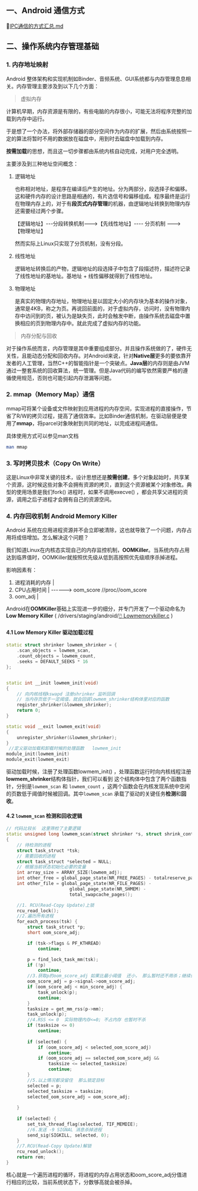 ## 一、Android 通信方式



:bookmark_tabs:[IPC通信的方式汇总.md](./IPC通信的方式汇总.md)



## 二、操作系统内存管理基础

### 1. 内存地址映射

Android 整体架构和实现机制如Binder、音频系统、GUI系统都与内存管理息息相关。内存管理主要涉及到以下几个方面：

> 虚拟内存

计算机早期，内存资源是有限的，有些电脑的内存很小，可能无法将程序完整的加载到内存中运行。

于是想了一个办法，将外部存储器的部分空间作为内存的扩展，然后由系统按照一定的算法将暂时不用的数据放在磁盘中，用到时去磁盘中加载到内存。

**按需加载**的思想，而且这一切步骤都由系统内核自动完成，对用户完全透明。



主要涉及到三种地址空间概念：

1. 逻辑地址

   也称相对地址，是程序在编译后产生的地址。分为两部分，段选择子和偏移。这和硬件内存的设计思路是相通的，有片选信号和偏移组成。程序最终是运行在物理内存上的，对于有**段页式内存管理**的机器，由逻辑地址转换到物理内存还需要经过两个步骤。

   【逻辑地址】---分段转换机制--->【先线性地址】---- 分页机制  ---> 【物理地址】

   然而实际上Linux只实现了分页机制，没有分段。

2. 线性地址

   逻辑地址转换后的产物，逻辑地址的段选择子中包含了段描述符，描述符记录了线性地址的基地址。基地址 + 线性偏移就得到了线性地址。

3. 物理地址

   是真实的物理内存地址，物理地址是以固定大小的内存块为基本的操作对象，通常是4KB，称之为页。再说回前面的，对于虚拟内存，访问时，没有物理内存中访问到的页，被认为是缺失页，此时会触发中断，由操作系统去磁盘中置换相应的页到物理内存中。就此完成了虚拟内存的功能。



> 内存分配与回收

对于操作系统而言，内存管理是其中重要组成部分。并且操作系统做的了，硬件无关性，且能动态分配和回收内存。对Android来说，针对**Native层**更多的要依靠开发者的人工管理，当然C++的智能指针是一个突破点。**Java层**的内存则是由JVM通过一整套系统的回收算法，统一管理。但是Java代码的编写依然需要严格的遵循使用规范，否则也可能引起内存泄漏等问题。



### 2. mmap（Memory Map）通信

mmap可将某个设备或文件映射到应用进程的内存空间，实现进程的直接操作，节省了R/W的拷贝过程，提高了通信效率。比如Binder通信机制，在驱动层便是使用了**mmap**，将parcel对象映射到共同的地址，以完成进程间通信。

具体使用方式可以参见man文档

```bash
man mmap
```



### 3. 写时拷贝技术（Copy On Write）

这是Linux中非常关键的技术，设计思想还是**按需创建**，多个对象起始时，共享某个资源，这时候这些对象不会拥有资源的拷贝，直到这个资源被某个对象修改。典型的使用场景是我们fork() 进程时，如果不调用execve() ，都会共享父进程的资源，调用之后子进程才会拥有自己的资源空间。





### 4. 内存回收机制 Android  Memory Killer



Android 系统在应用进程资源并不会立即被清除，这也就导致了一个问题，内存占用将成倍增加。怎么解决这个问题？

我们知道Linux在内核态实现自己的内存监控机制，**OOMKiller**。当系统内存占用达到临界值时，OOMKiller就按照优先级从低到高按照优先级顺序杀掉进程。

影响因素有： 

1. 进程消耗的内存          |
2. CPU占用时间              |    ------>   oom_score       //proc/<PID>/oom_score
3. oom_adj                     |



Android在**OOMKiller**基础上实现进一步的细分，并专门开发了一个驱动命名为 **Low Memory Killer** ( /drivers/staging/android/[:computer_mouse: Lowmemorykiller.c](http://androidxref.com/kernel_3.18/xref/drivers/staging/android/lowmemorykiller.c) )



#### 4.1 Low Memory Killer 驱动加载过程

```C++
static struct shrinker lowmem_shrinker = {
	.scan_objects = lowmem_scan,
	.count_objects = lowmem_count,
	.seeks = DEFAULT_SEEKS * 16
};


static int __init lowmem_init(void)
{
    // 向内核线程kswapd 注册shrinker 监听回调
    // 当内存页低于一定阈值，就会回调lowmem_shrinker结构体里对应的函数
	register_shrinker(&lowmem_shrinker);
	return 0;
}

static void __exit lowmem_exit(void)
{
	unregister_shrinker(&lowmem_shrinker);
}
 //定义驱动加载和卸载时候的处理函数   lowmem_init  
module_init(lowmem_init)  
module_exit(lowmem_exit)
```

驱动加载时候，注册了处理函数lowmem_init() ，处理函数运行时向内核线程注册**lowmem_shrinker**结构体指针，我们可以看到  这个结构体中包含了两个函数指针，分别是`lowmem_scan` 和 `lowmem_count` ，这两个函数会在内核发现系统中空闲的页数低于阈值时候被回调。其中`lowmem_scan` 承载了驱动的关键任务**检测**和**回收**。



#### 4.2  `lowmem_scan` 检测和回收逻辑



```c++
// 代码比较长  这里筛检了主要逻辑
static unsigned long lowmem_scan(struct shrinker *s, struct shrink_control *sc)
{
    // 待检测的进程
	struct task_struct *tsk;
    // 需要回收的进程
	struct task_struct *selected = NULL;
	// 根据当前状态初始化必要的变量 
	int array_size = ARRAY_SIZE(lowmem_adj);
	int other_free = global_page_state(NR_FREE_PAGES) - totalreserve_pages;
	int other_file = global_page_state(NR_FILE_PAGES) -
						global_page_state(NR_SHMEM) -
						total_swapcache_pages();

    //1. RCU(Read-Copy Update)上锁
	rcu_read_lock();
    //2.遍历所有进程
	for_each_process(tsk) {
		struct task_struct *p;
		short oom_score_adj;

		if (tsk->flags & PF_KTHREAD)
			continue;

		p = find_lock_task_mm(tsk);
		if (!p)
			continue;
        //3.获取p的oom_score_adj 如果比最小阈值  还小， 那么暂时还不用杀；继续循环
		oom_score_adj = p->signal->oom_score_adj;
		if (oom_score_adj < min_score_adj) {
			task_unlock(p);
			continue;
		}
		tasksize = get_mm_rss(p->mm);
		task_unlock(p);
        //4.RSS <= 0  实际物理内存<=0; 不占内存 也暂时不杀
		if (tasksize <= 0)
			continue;
      
		if (selected) {
			if (oom_score_adj < selected_oom_score_adj)
				continue;
			if (oom_score_adj == selected_oom_score_adj &&
			    tasksize <= selected_tasksize)
				continue;
		}
        //5.以上情况都没留住  那么锁定目标 
		selected = p;
		selected_tasksize = tasksize;
		selected_oom_score_adj = oom_score_adj;
		
	}
    
	if (selected) {
		set_tsk_thread_flag(selected, TIF_MEMDIE);
        //6.发送 -9 SIGNAL 消息杀掉进程 
		send_sig(SIGKILL, selected, 0);
	}
	//7.RCU(Read-Copy Update)解锁
	rcu_read_unlock();
	return rem;
}

```

核心就是一个遍历进程的循环，将进程的内存占用状态和oom_score_adj分值进行相应的比较，当前系统状态下，分数够高就会被杀掉。
